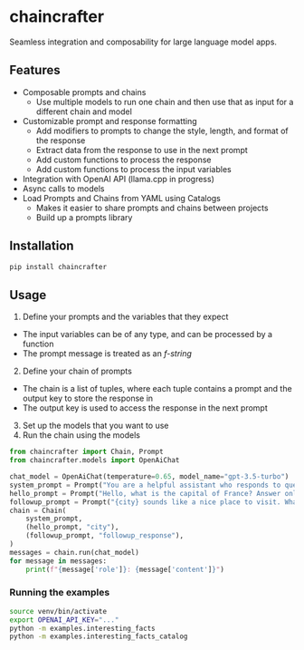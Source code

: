 # chaincrafter

Seamless integration and composability for large language model apps.

## Features
* Composable prompts and chains
  * Use multiple models to run one chain and then use that as input for a different chain and model
* Customizable prompt and response formatting
  * Add modifiers to prompts to change the style, length, and format of the response
  * Extract data from the response to use in the next prompt
  * Add custom functions to process the response
  * Add custom functions to process the input variables
* Integration with OpenAI API (llama.cpp in progress)
* Async calls to models
* Load Prompts and Chains from YAML using Catalogs
  * Makes it easier to share prompts and chains between projects
  * Build up a prompts library

## Installation
```bash
pip install chaincrafter
```

## Usage

1. Define your prompts and the variables that they expect
  - The input variables can be of any type, and can be processed by a function
  - The prompt message is treated as an _f-string_
2. Define your chain of prompts
  - The chain is a list of tuples, where each tuple contains a prompt and the output key to store the response in
  - The output key is used to access the response in the next prompt
3. Set up the models that you want to use
4. Run the chain using the models

```python
from chaincrafter import Chain, Prompt
from chaincrafter.models import OpenAiChat

chat_model = OpenAiChat(temperature=0.65, model_name="gpt-3.5-turbo")
system_prompt = Prompt("You are a helpful assistant who responds to questions about the world")
hello_prompt = Prompt("Hello, what is the capital of France? Answer only with the city name.")
followup_prompt = Prompt("{city} sounds like a nice place to visit. What is the population of {city}?")
chain = Chain(
    system_prompt,
    (hello_prompt, "city"),
    (followup_prompt, "followup_response"),
)
messages = chain.run(chat_model)
for message in messages:
    print(f"{message['role']}: {message['content']}")
```

### Running the examples
```bash
source venv/bin/activate
export OPENAI_API_KEY="..."
python -m examples.interesting_facts
python -m examples.interesting_facts_catalog
```
